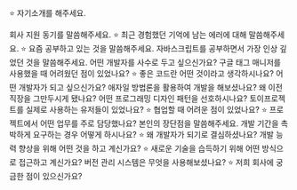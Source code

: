 ⭐️ 자기소개를 해주세요.

회사 지원 동기를 말씀해주세요.
⭐️ 최근 경험했던 기억에 남는 에러에 대해 말씀해주세요.
⭐️ 요즘 공부하고 있는 것을 말씀해주세요.
자바스크립트를 공부하면서 가장 인상 깊었던 것을 말씀해주세요.
어떤 개발자를 사수로 두고 싶으신가요?
구글 태그 매니저를 사용했을 때 어려웠던 점이 있었나요?
⭐️ 좋은 코드란 어떤 것이라고 생각하시나요?
어떤 개발자가 되고 싶으신가요?
애자일 방법론을 활용하여 개발을 해보셨나요?
왜 이전 직장을 그만두시게 됐나요?
어떤 프로그래밍 디자인 패턴을 선호하시나요?
토이프로젝트를 실제로 사용하는 유저들이 있었나요?
⭐️ 협업할 때 어려운 점이 있었나요?
⭐️ 프로젝트에서 어떤 업무를 주로 담당했나요?
본인의 장단점을 말씀해주세요.
개발 기간을 촉박하게 요구하는 경우 어떻게 하시나요?
⭐️ 왜 개발자가 되기로 결심하셨나요?
개발 능력 향상을 위해 어떤 것을 하고 계신가요?
⭐️ 새로운 기술을 습득하기 위해 어떤 방식으로 접근하고 계신가요?
버전 관리 시스템은 무엇을 사용해보셨나요?
⭐️ 저희 회사에 궁금한 점이 있으신가요?